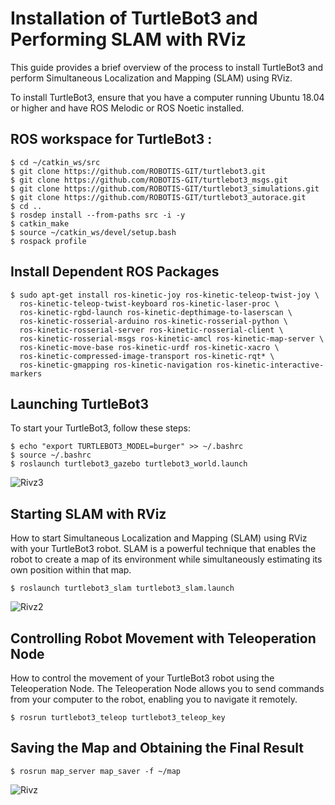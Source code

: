# Installation of TurtleBot3 and Performing SLAM with RViz

This guide provides a brief overview of the process to install TurtleBot3 and perform Simultaneous Localization and Mapping (SLAM) using RViz.

To install TurtleBot3, ensure that you have a computer running Ubuntu 18.04 or higher and have ROS Melodic or ROS Noetic installed.

## ROS workspace for TurtleBot3 :

```
$ cd ~/catkin_ws/src
$ git clone https://github.com/ROBOTIS-GIT/turtlebot3.git
$ git clone https://github.com/ROBOTIS-GIT/turtlebot3_msgs.git
$ git clone https://github.com/ROBOTIS-GIT/turtlebot3_simulations.git
$ git clone https://github.com/ROBOTIS-GIT/turtlebot3_autorace.git
$ cd ..
$ rosdep install --from-paths src -i -y
$ catkin_make
$ source ~/catkin_ws/devel/setup.bash
$ rospack profile
```

## Install Dependent ROS Packages

```
$ sudo apt-get install ros-kinetic-joy ros-kinetic-teleop-twist-joy \
  ros-kinetic-teleop-twist-keyboard ros-kinetic-laser-proc \
  ros-kinetic-rgbd-launch ros-kinetic-depthimage-to-laserscan \
  ros-kinetic-rosserial-arduino ros-kinetic-rosserial-python \
  ros-kinetic-rosserial-server ros-kinetic-rosserial-client \
  ros-kinetic-rosserial-msgs ros-kinetic-amcl ros-kinetic-map-server \
  ros-kinetic-move-base ros-kinetic-urdf ros-kinetic-xacro \
  ros-kinetic-compressed-image-transport ros-kinetic-rqt* \
  ros-kinetic-gmapping ros-kinetic-navigation ros-kinetic-interactive-markers
```

## Launching TurtleBot3

To start your TurtleBot3, follow these steps:

```
$ echo "export TURTLEBOT3_MODEL=burger" >> ~/.bashrc
$ source ~/.bashrc
$ roslaunch turtlebot3_gazebo turtlebot3_world.launch
```

![Rivz3](https://github.com/Zahrah794/TurtleBot3/assets/139267881/1bb0e265-f794-4881-9629-6ee00db29c43)



## Starting SLAM with RViz

How to start Simultaneous Localization and Mapping (SLAM) using RViz with your TurtleBot3 robot. SLAM is a powerful technique that enables the robot to create a map of its environment while simultaneously estimating its own position within that map.

```
$ roslaunch turtlebot3_slam turtlebot3_slam.launch
```

![Rivz2](https://github.com/Zahrah794/TurtleBot3/assets/139267881/f5c8762e-47d2-4759-8256-f421aaa76fa1)




## Controlling Robot Movement with Teleoperation Node

How to control the movement of your TurtleBot3 robot using the Teleoperation Node. The Teleoperation Node allows you to send commands from your computer to the robot, enabling you to navigate it remotely.

```
$ rosrun turtlebot3_teleop turtlebot3_teleop_key
```


## Saving the Map and Obtaining the Final Result

```
$ rosrun map_server map_saver -f ~/map
```


![Rivz](https://github.com/Zahrah794/TurtleBot3/assets/139267881/01004b8e-2b61-4a38-b3d5-3a6aa2658a8a)

